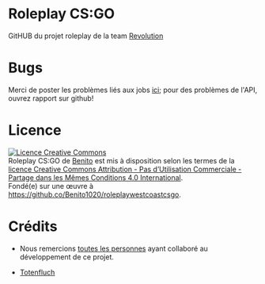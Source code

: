 # Roleplay CS:GO

GitHUB du projet roleplay de la team <a rel="forum" href="https://www.revolution-team.be">Revolution</a>

# Bugs

Merci de poster les problèmes liés aux jobs <a rel="issues" href="https://github.com/Benito1020/Roleplay-CS-GO/issues">ici</a>; pour des problèmes de l'API, ouvrez rapport sur github!

# Licence
<a rel="license" href="http://creativecommons.org/licenses/by-nc-sa/4.0/"><img alt="Licence Creative Commons" style="border-width:0" src="https://i.creativecommons.org/l/by-nc-sa/4.0/88x31.png" /></a><br /><span xmlns:dct="http://purl.org/dc/terms/" href="http://purl.org/dc/dcmitype/Text" property="dct:title" rel="dct:type">Roleplay CS:GO</span> de <a xmlns:cc="http://creativecommons.org/ns#" href="https://github.com/Benito1020/roleplaywestcoastcsgo/blob/master/www.revolution-team.be" property="cc:attributionName" rel="cc:attributionURL">Benito</a> est mis à disposition selon les termes de la <a rel="license" href="http://creativecommons.org/licenses/by-nc-sa/4.0/">licence Creative Commons Attribution - Pas d’Utilisation Commerciale - Partage dans les Mêmes Conditions 4.0 International</a>.<br />Fondé(e) sur une œuvre à <a xmlns:dct="http://purl.org/dc/terms/" href="https://github.co/Benito1020/roleplaywestcoastcsgo" rel="dct:source">https://github.co/Benito1020/roleplaywestcoastcsgo</a>.

# Crédits
- Nous remercions <a rel="issues" href="https://github.com/Benito1020/Roleplay-CS-GO/graphs/contributors">toutes les personnes</a> ayant collaboré au développement de ce projet.

- <a rel="issues" href="https://github.com/Totenfluch">Totenfluch</a>
